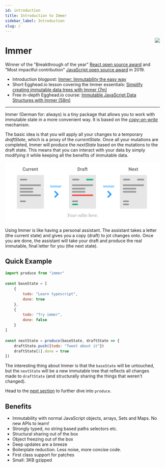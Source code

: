 ```yaml
---
id: introduction
title: Introduction to Immer
sidebar_label: Introduction
slug: /
---
```


<center>
<div data-ea-publisher="immerjs" data-ea-type="image" class="horizontal bordered"></div>
</center>

<img src="/immer/img/immer-logo.svg" height="200px" align="right"/>

# Immer

Winner of the "Breakthrough of the year" [React open source award](https://osawards.com/react/) and "Most impactful contribution" [JavaScript open source award](https://osawards.com/javascript/) in 2019.

- Introduction blogpost: [Immer: Immutability the easy way](https://medium.com/@mweststrate/introducing-immer-immutability-the-easy-way-9d73d8f71cb3)
- Short Egghead.io lesson covering the Immer essentials: [Simplify creating immutable data trees with Immer (7m)](https://egghead.io/lessons/redux-simplify-creating-immutable-data-trees-with-immer)
- Free in-depth Egghead.io course: [Immutable JavaScript Data Structures with Immer (58m)](https://egghead.io/courses/immutable-javascript-data-structures-with-immer)

---

Immer (German for: always) is a tiny package that allows you to work with immutable state in a more convenient way. It is based on the [_copy-on-write_](https://en.wikipedia.org/wiki/Copy-on-write) mechanism.

The basic idea is that you will apply all your changes to a temporary _draftState_, which is a proxy of the _currentState_. Once all your mutations are completed, Immer will produce the _nextState_ based on the mutations to the draft state. This means that you can interact with your data by simply modifying it while keeping all the benefits of immutable data.

![immer-hd.png](/img/immer.png)

Using Immer is like having a personal assistant. The assistant takes a letter (the current state) and gives you a copy (draft) to jot changes onto. Once you are done, the assistant will take your draft and produce the real immutable, final letter for you (the next state).

## Quick Example

```javascript
import produce from "immer"

const baseState = [
	{
		todo: "Learn typescript",
		done: true
	},
	{
		todo: "Try immer",
		done: false
	}
]

const nextState = produce(baseState, draftState => {
	draftState.push({todo: "Tweet about it"})
	draftState[1].done = true
})
```

The interesting thing about Immer is that the `baseState` will be untouched, but the `nextState` will be a new immutable tree that reflects all changes made to `draftState` (and structurally sharing the things that weren't changed).

Head to the [next section](produce) to further dive into `produce`.

## Benefits

- Immutability with normal JavaScript objects, arrays, Sets and Maps. No new APIs to learn!
- Strongly typed, no string based paths selectors etc.
- Structural sharing out of the box
- Object freezing out of the box
- Deep updates are a breeze
- Boilerplate reduction. Less noise, more concise code.
- First class support for patches
- Small: 3KB gzipped
